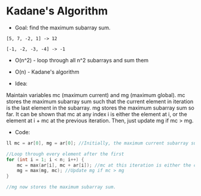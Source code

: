 # Kadane's Algorithm

* Goal: find the maximum subarray sum.

`[5, 7, -2, 1] -> 12`

`[-1, -2, -3, -4] -> -1`

* O(n^2) - loop through all n^2 subarrays and sum them
* O(n) - Kadane's algorithm

* Idea:

Maintain variables mc (maximum current) and mg (maximum global). mc stores the maximum subarray sum such that the current element in iteration is the last element in the subarray. mg stores the maximum subarray sum so far. It can be shown that mc at any index i is either the element at i, or the element at i + mc at the previous iteration. Then, just update mg if mc > mg.

* Code:

```c++
ll mc = ar[0], mg = ar[0]; //Initially, the maximum current subarray sum and the maximum global subarray sum = the first element.

//Loop through every element after the first
for (int i = 1; i < n; i++) {
	mc = max(ar[i], mc + ar[i]); //mc at this iteration is either the current element, or the current element + mc at the previous stage
	mg = max(mg, mc); //Update mg if mc > mg
}

//mg now stores the maximum subarray sum.
```
